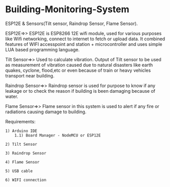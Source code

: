 # Building-Monitoring-System
ESP12E & Sensors(Tilt sensor, Raindrop Sensor, Flame Sensor).

ESP12E=>> 
  ESP12E is ESP8266 12E wifi module, used for various purposes like Wifi networking, connect to internet to fetch or upload data. It combined features of WIFI accesspoint and station + microcontroller and uses simple LUA based programming language. 
  
Tilt Sensor=>>
  Used to calculate vibration. Output of Tilt sensor to be used as measurement of vibration caused due to natural disasters like earth quakes, cyclone, flood,etc or even because of train or heavy vehicles transport near building.
 
Raindrop Sensor=>>
  Raindrop sensor is used for purpose to know if any leakage or to check the reason if building is been damaging because of water.
  
Flame Sensor=>>
  Flame sensor in this system is used to alert if any fire or radiations causing damage to building.
  
  Requirements:
  
  
    1) Arduino IDE
        1.1) Board Manager - NodeMCU or ESP12E    
   
    2) Tilt Sensor    
    
    3) Raindrop Sensor    
    
    4) Flame Sensor    
    
    5) USB cable    
    
    6) WIFI connection
